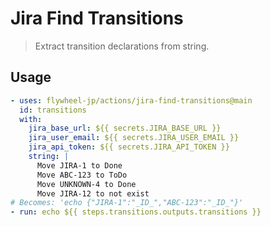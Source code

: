 # Jira Find Transitions

> Extract transition declarations from string.

## Usage

```yaml
- uses: flywheel-jp/actions/jira-find-transitions@main
  id: transitions
  with:
    jira_base_url: ${{ secrets.JIRA_BASE_URL }}
    jira_user_email: ${{ secrets.JIRA_USER_EMAIL }}
    jira_api_token: ${{ secrets.JIRA_API_TOKEN }}
    string: |
      Move JIRA-1 to Done
      Move ABC-123 to ToDo
      Move UNKNOWN-4 to Done
      Move JIRA-12 to not exist
# Becomes: 'echo {"JIRA-1":"_ID_","ABC-123":"_ID_"}'
- run: echo ${{ steps.transitions.outputs.transitions }}
```
